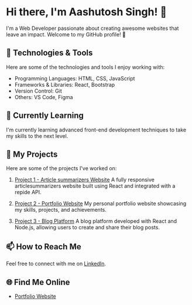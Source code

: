 # Hi there, I'm Aashutosh Singh! 👋

I'm a Web Developer passionate about creating awesome websites that leave an impact. Welcome to my GitHub profile! 🚀

## 🔧 Technologies & Tools

Here are some of the technologies and tools I enjoy working with:

- Programming Languages: HTML, CSS, JavaScript
- Frameworks & Libraries: React, Bootstrap
- Version Control: Git
- Others: VS Code, Figma

## 🌱 Currently Learning

I'm currently learning advanced front-end development techniques to take my skills to the next level.

## 📁 My Projects

Here are some of the projects I've worked on:

1. [Project 1 - Article summarizers Website](https://articlesummarizers-3110.netlify.app/)
   A fully responsive articlesummarizers website built using React and integrated with a repide API.

2. [Project 2 - Portfolio Website](https://aashus3110.github.io/myportfolio/)
   My personal portfolio website showcasing my skills, projects, and achievements.

3. [Project 3 - Blog Platform](https://github.com/aashus3110/blog-platform)
   A blog platform developed with React and Node.js, allowing users to create and share their blog posts.

## 📫 How to Reach Me

Feel free to connect with me on [LinkedIn](https://www.linkedin.com/in/aashu3110/).

## 🌐 Find Me Online

- [Portfolio Website](https://aashus3110.github.io/myportfolio/)
